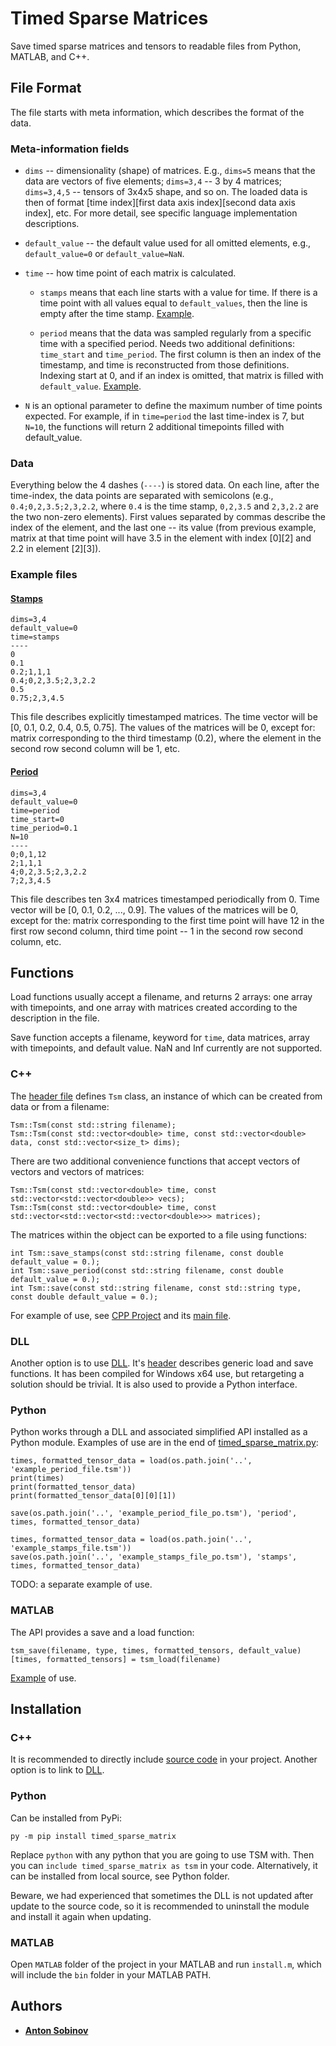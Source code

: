 # Timed Sparse Matrices

Save timed sparse matrices and tensors to readable files from Python, MATLAB, and C++.


## File Format

The file starts with meta information, which describes the format of the data.


### Meta-information fields

* `dims` -- dimensionality (shape) of matrices. E.g., `dims=5` means that the data are vectors of five elements; `dims=3,4` -- 3 by 4 matrices; `dims=3,4,5` -- tensors of 3x4x5 shape, and so on. The loaded data is then of format [time index][first data axis index][second data axis index], etc. For more detail, see specific language implementation descriptions.

* `default_value` -- the default value used for all omitted elements, e.g., `default_value=0` or `default_value=NaN`.

* `time` -- how time point of each matrix is calculated.

    - `stamps` means that each line starts with a value for time. If there is a time point with all values equal to `default_values`, then the line is empty after the time stamp. [Example](./example_stamps_file.tsm).

    - `period` means that the data was sampled regularly from a specific time with a specified period. Needs two additional definitions: `time_start` and `time_period`. The first column is then an index of the timestamp, and time is reconstructed from those definitions. Indexing start at 0, and if an index is omitted, that matrix is filled with `default_value`. [Example](./example_period_file.tsm).

* `N` is an optional parameter to define the maximum number of time points expected. For example, if in `time=period` the last time-index is 7, but `N=10`, the functions will return 2 additional timepoints filled with default_value.

### Data

Everything below the 4 dashes (`----`) is stored data. On each line, after the time-index, the data points are separated with semicolons (e.g., `0.4;0,2,3.5;2,3,2.2`, where `0.4` is the time stamp, `0,2,3.5` and `2,3,2.2` are the two non-zero elements). First values separated by commas describe the index of the element, and the last one -- its value (from previous example, matrix at that time point will have 3.5 in the element with index [0][2] and 2.2 in element [2][3]).

### Example files

#### [Stamps](./example_stamps_file.tsm)

```
dims=3,4
default_value=0
time=stamps
----
0
0.1
0.2;1,1,1
0.4;0,2,3.5;2,3,2.2
0.5
0.75;2,3,4.5
```

This file describes explicitly timestamped matrices. The time vector will be [0, 0.1, 0.2, 0.4, 0.5, 0.75]. The values of the matrices will be 0, except for: matrix corresponding to the third timestamp (0.2), where the element in the second row second column will be 1, etc.

#### [Period](./example_period_file.tsm)

```
dims=3,4
default_value=0
time=period
time_start=0
time_period=0.1
N=10
----
0;0,1,12
2;1,1,1
4;0,2,3.5;2,3,2.2
7;2,3,4.5
```

This file describes ten 3x4 matrices timestamped periodically from 0. Time vector will be [0, 0.1, 0.2, ..., 0.9]. The values of the matrices will be 0, except for the: matrix corresponding to the first time point will have 12 in the first row second column, third time point -- 1 in the second row second column, etc.


## Functions

Load functions usually accept a filename, and returns 2 arrays: one array with timepoints, and one array with matrices created according to the description in the file.

Save function accepts a filename, keyword for `time`, data matrices, array with timepoints, and default value. NaN and Inf currently are not supported.

### C++

The [header file](./src/tsm.h) defines `Tsm` class, an instance of which can be created from data or from a filename:

```
Tsm::Tsm(const std::string filename);
Tsm::Tsm(const std::vector<double> time, const std::vector<double> data, const std::vector<size_t> dims);
```

There are two additional convenience functions that accept vectors of vectors and vectors of matrices:

```
Tsm::Tsm(const std::vector<double> time, const std::vector<std::vector<double>> vecs);
Tsm::Tsm(const std::vector<double> time, const std::vector<std::vector<std::vector<double>>> matrices);
```

The matrices within the object can be exported to a file using functions:

```
int Tsm::save_stamps(const std::string filename, const double default_value = 0.);
int Tsm::save_period(const std::string filename, const double default_value = 0.);
int Tsm::save(const std::string filename, const std::string type, const double default_value = 0.);
```

For example of use, see [CPP Project](./CPP_Project/TSM_CPP_Windows.sln) and its [main file](./CPP_Project/TSM_CPP_Windows/TSM_CPP_Windows.cpp).

### DLL

Another option is to use [DLL](./DLL/TSMDLL.dll). It's [header](./DLL/TSMDLL/TSMDLL/TsmLibrary.h) describes generic load and save functions. It has been compiled for Windows x64 use, but retargeting a solution should be trivial. It is also used to provide a Python interface.

### Python

Python works through a DLL and associated simplified API installed as a Python module. Examples of use are in the end of [timed_sparse_matrix.py](./Python/timed_sparse_matrix/timed_sparse_matrix.py):

```
times, formatted_tensor_data = load(os.path.join('..', 'example_period_file.tsm'))
print(times)
print(formatted_tensor_data)
print(formatted_tensor_data[0][0][1])

save(os.path.join('..', 'example_period_file_po.tsm'), 'period', times, formatted_tensor_data)

times, formatted_tensor_data = load(os.path.join('..', 'example_stamps_file.tsm'))
save(os.path.join('..', 'example_stamps_file_po.tsm'), 'stamps', times, formatted_tensor_data)
```

TODO: a separate example of use.

### MATLAB

The API provides a save and a load function:

```
tsm_save(filename, type, times, formatted_tensors, default_value)
[times, formatted_tensors] = tsm_load(filename)
```

[Example](./MATLAB/Examples.m) of use.


## Installation

### C++

It is recommended to directly include [source code](./src) in your project. Another option is to link to [DLL](./DLL/TSMDLL.dll).

### Python

Can be installed from PyPi:

```
py -m pip install timed_sparse_matrix
```

Replace `python` with any python that you are going to use TSM with. Then you can `include timed_sparse_matrix as tsm` in your code. Alternatively, it can be installed from local source, see Python folder.

Beware, we had experienced that sometimes the DLL is not updated after update to the source code, so it is recommended to uninstall the module and install it again when updating.

### MATLAB

Open `MATLAB` folder of the project in your MATLAB and run `install.m`, which will include the `bin` folder in your MATLAB PATH.


## Authors

- [**Anton Sobinov**](https://github.com/nishbo)
